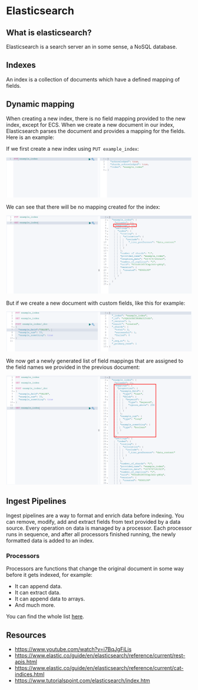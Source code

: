 # Elasticsearch

## What is elasticsearch?

Elasticsearch is a search server an in some sense, a NoSQL database.

## Indexes

An index is a collection of documents which have a defined mapping of fields. 

## Dynamic mapping

When creating a new index, there is no field mapping provided to the new index, except for ECS. When we create a new document in our index, Elasticsearch parses the document and provides a mapping for the fields. Here is an example:

If we first create a new index using `PUT example_index`:

![](../img/new_index.png)

We can see that there will be no mapping created for the index:

![](../img/new_index_mapping.png)

But if we create a new document with custom fields, like this for example:

![](../img/new_index_new_doc.png)

We now get a newly generated list of field mappings that are assigned to the field names we provided in the previous document:

![](../img/new_index_mod_mapping.png)

## Ingest Pipelines

Ingest pipelines are a way to format and enrich data before indexing. You can remove, modify, add and extract fields from text provided by a data source. Every operation on data is managed by a processor. Each processor runs in sequence, and after all processors finished running, the newly formatted data is added to an index.

### Processors

Processors are functions that change the original document in some way before it gets indexed, for example:

- It can append data.
- It can extract data.
- It can append data to arrays.
- And much more.

You can find the whole list [here](https://www.elastic.co/guide/en/elasticsearch/reference/current/processors.html).


## Resources

- https://www.youtube.com/watch?v=i7BqJgFiLis
- https://www.elastic.co/guide/en/elasticsearch/reference/current/rest-apis.html
- https://www.elastic.co/guide/en/elasticsearch/reference/current/cat-indices.html
- https://www.tutorialspoint.com/elasticsearch/index.htm
